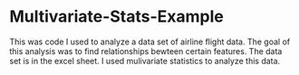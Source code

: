 # Multivariate-Stats-Example
This was code I used to analyze a data set of airline flight data. The goal of this analysis was to find relationships bewteen certain features. The data set is in the excel sheet. I used mulivariate statistics to analyze this data.
